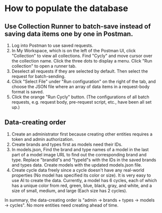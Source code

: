 # How to populate the database

## Use Collection Runner to batch-save instead of saving data items one by one in Postman.

1. Log into Postman to use saved requests.
2. In My Workspace, which is on the left of the Postman UI, click "Collection" to view all collections. Find "Cycly" and move cursor over the collection name. Click the three dots to display a menu. Click "Run collection" to open a runner tab.
3. Deselect all requests if they are selected by default. Then select the request for batch-sending.
4. Click "Select File" under "Run configuration" on the right of the tab, and choose the JSON file where an array of data items in a request-body format is saved.
5. Click the orange "Run Cycly" button. (The configurations of all batch requests, e.g. request body, pre-request script, etc., have been all set up.)

## Data-creating order

1. Create an administrator first because creating other entities requires a token and admin authorization.
2. Create brands and types first as models need their IDs.
3. In models.json, Find the brand and type names of a model in the last part of a model image URL to find out the corresponding brand and type. Replace "brandId"s and "typeId"s with the IDs in the saved brands and types data. Create models with the updated models.json file.
4. Create cycle data freely since a cycle doesn't have any real-world properties (No model has specified its color or size). It is very easy to use AI to create the data. Currently, a model has 6 cycles, each of which has a unique color from red, green, blue, black, gray, and white, and a size of small, medium, and large (Each size has 2 cycles).

In summary, the data-creating order is "admin -> brands + types -> models -> cycles". No more entities need creating ahead of time.
